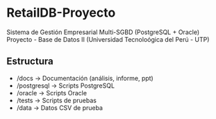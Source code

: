 # RetailDB-Proyecto
Sistema de Gestión Empresarial Multi-SGBD (PostgreSQL + Oracle)  
Proyecto - Base de Datos II (Universidad Tecnoloógica del Perú - UTP)

## Estructura
- /docs -> Documentación (análisis, informe, ppt)
- /postgresql -> Scripts PostgreSQL
- /oracle -> Scripts Oracle
- /tests -> Scripts de pruebas
- /data -> Datos CSV de prueba
